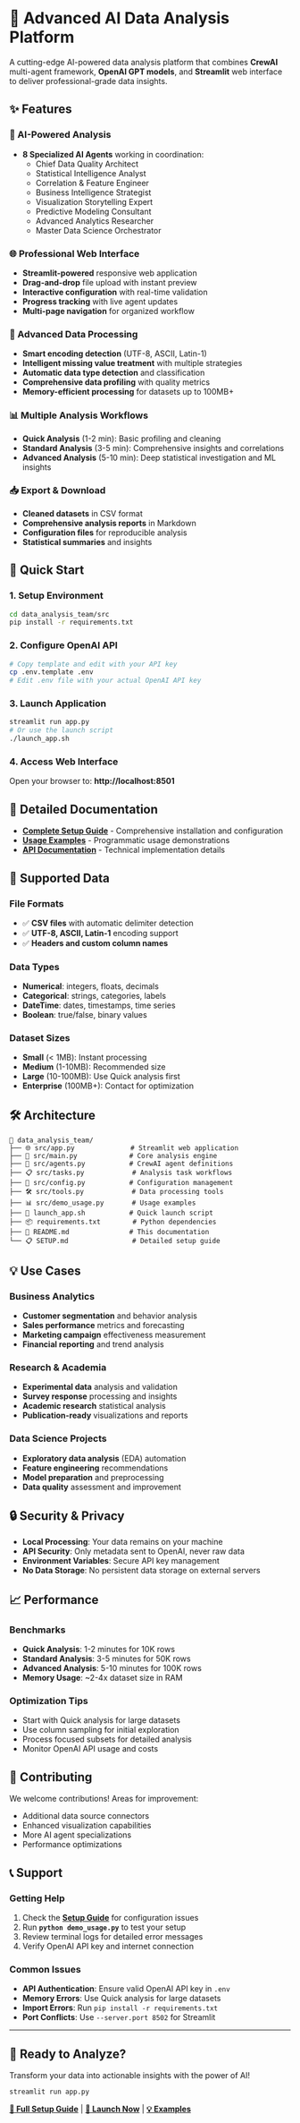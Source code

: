 # 🚀 Advanced AI Data Analysis Platform

A cutting-edge AI-powered data analysis platform that combines **CrewAI** multi-agent framework, **OpenAI GPT models**, and **Streamlit** web interface to deliver professional-grade data insights.

## ✨ Features

### 🤖 AI-Powered Analysis
- **8 Specialized AI Agents** working in coordination:
  - Chief Data Quality Architect
  - Statistical Intelligence Analyst  
  - Correlation & Feature Engineer
  - Business Intelligence Strategist
  - Visualization Storytelling Expert
  - Predictive Modeling Consultant
  - Advanced Analytics Researcher
  - Master Data Science Orchestrator

### 🌐 Professional Web Interface
- **Streamlit-powered** responsive web application
- **Drag-and-drop** file upload with instant preview
- **Interactive configuration** with real-time validation
- **Progress tracking** with live agent updates
- **Multi-page navigation** for organized workflow

### 🔧 Advanced Data Processing
- **Smart encoding detection** (UTF-8, ASCII, Latin-1)
- **Intelligent missing value treatment** with multiple strategies
- **Automatic data type detection** and classification
- **Comprehensive data profiling** with quality metrics
- **Memory-efficient processing** for datasets up to 100MB+

### 📊 Multiple Analysis Workflows
- **Quick Analysis** (1-2 min): Basic profiling and cleaning
- **Standard Analysis** (3-5 min): Comprehensive insights and correlations
- **Advanced Analysis** (5-10 min): Deep statistical investigation and ML insights

### 📥 Export & Download
- **Cleaned datasets** in CSV format
- **Comprehensive analysis reports** in Markdown
- **Configuration files** for reproducible analysis
- **Statistical summaries** and insights

## 🚀 Quick Start

### 1. Setup Environment
```bash
cd data_analysis_team/src
pip install -r requirements.txt
```

### 2. Configure OpenAI API
```bash
# Copy template and edit with your API key
cp .env.template .env
# Edit .env file with your actual OpenAI API key
```

### 3. Launch Application
```bash
streamlit run app.py
# Or use the launch script
./launch_app.sh
```

### 4. Access Web Interface
Open your browser to: **http://localhost:8501**

## 📖 Detailed Documentation

- **[Complete Setup Guide](SETUP.md)** - Comprehensive installation and configuration
- **[Usage Examples](src/demo_usage.py)** - Programmatic usage demonstrations
- **[API Documentation](src/)** - Technical implementation details

## 🎯 Supported Data

### File Formats
- ✅ **CSV files** with automatic delimiter detection
- ✅ **UTF-8, ASCII, Latin-1** encoding support
- ✅ **Headers and custom column names**

### Data Types
- **Numerical**: integers, floats, decimals
- **Categorical**: strings, categories, labels  
- **DateTime**: dates, timestamps, time series
- **Boolean**: true/false, binary values

### Dataset Sizes
- **Small** (< 1MB): Instant processing
- **Medium** (1-10MB): Recommended size
- **Large** (10-100MB): Use Quick analysis first
- **Enterprise** (100MB+): Contact for optimization

## 🛠️ Architecture

```
📁 data_analysis_team/
├── 🌐 src/app.py              # Streamlit web application
├── 🧠 src/main.py             # Core analysis engine
├── 🤖 src/agents.py           # CrewAI agent definitions
├── 📋 src/tasks.py            # Analysis task workflows  
├── 🔧 src/config.py           # Configuration management
├── 🛠️ src/tools.py            # Data processing tools
├── 📊 src/demo_usage.py       # Usage examples
├── 🚀 launch_app.sh           # Quick launch script
├── 📦 requirements.txt        # Python dependencies
├── 📖 README.md               # This documentation
└── 📋 SETUP.md                # Detailed setup guide
```

## 💡 Use Cases

### Business Analytics
- **Customer segmentation** and behavior analysis
- **Sales performance** metrics and forecasting
- **Marketing campaign** effectiveness measurement
- **Financial reporting** and trend analysis

### Research & Academia  
- **Experimental data** analysis and validation
- **Survey response** processing and insights
- **Academic research** statistical analysis
- **Publication-ready** visualizations and reports

### Data Science Projects
- **Exploratory data analysis** (EDA) automation
- **Feature engineering** recommendations
- **Model preparation** and preprocessing
- **Data quality** assessment and improvement

## 🔒 Security & Privacy

- **Local Processing**: Your data remains on your machine
- **API Security**: Only metadata sent to OpenAI, never raw data
- **Environment Variables**: Secure API key management
- **No Data Storage**: No persistent data storage on external servers

## 📈 Performance

### Benchmarks
- **Quick Analysis**: 1-2 minutes for 10K rows
- **Standard Analysis**: 3-5 minutes for 50K rows  
- **Advanced Analysis**: 5-10 minutes for 100K rows
- **Memory Usage**: ~2-4x dataset size in RAM

### Optimization Tips
- Start with Quick analysis for large datasets
- Use column sampling for initial exploration
- Process focused subsets for detailed analysis
- Monitor OpenAI API usage and costs

## 🤝 Contributing

We welcome contributions! Areas for improvement:
- Additional data source connectors
- Enhanced visualization capabilities
- More AI agent specializations
- Performance optimizations

## 📞 Support

### Getting Help
1. Check the **[Setup Guide](SETUP.md)** for configuration issues
2. Run **`python demo_usage.py`** to test your setup
3. Review terminal logs for detailed error messages
4. Verify OpenAI API key and internet connection

### Common Issues
- **API Authentication**: Ensure valid OpenAI API key in `.env`
- **Memory Errors**: Use Quick analysis for large datasets
- **Import Errors**: Run `pip install -r requirements.txt`
- **Port Conflicts**: Use `--server.port 8502` for Streamlit

---

## 🎉 Ready to Analyze?

Transform your data into actionable insights with the power of AI!

```bash
streamlit run app.py
```

**[📖 Full Setup Guide](SETUP.md)** | **[🚀 Launch Now](#quick-start)** | **[💡 Examples](src/demo_usage.py)**
